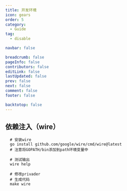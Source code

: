 ```yaml
---
title: 开发环境
icon: gears
order: 5
category:
  - Guide
tag:
  - disable

navbar: false

breadcrumb: false
pageInfo: false
contributors: false
editLink: false
lastUpdated: false
prev: false
next: false
comment: false
footer: false

backtotop: false
---
```


## 依赖注入（wire）
~~~ shell
  # 安装wire
  go install github.com/google/wire/cmd/wire@latest
  # 注意将GOPATH/bin添加到path环境变量中
  
  # 测试输出
  wire help
  
  # 修改privader
  # 生成代码
  make wire
~~~